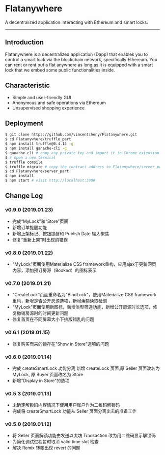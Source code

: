 # Flatanywhere

A decentralized application interacting with Ethereum and smart locks.

---

## Introduction

Flatanywhere is a decentralized application (Dapp) that enables you to control a smart lock via the blockchain network, specifically Ethereum. You can rent or rent out a flat anywhere as long as it is equipped with a smart lock that we embed some public functionalities inside.

## Characteristic

- Simple and user-friendly GUI
- Anonymous and safe operations via Ethereum
- Unsupervised shopping experience

## Deployment

```bash
$ git clone https://github.com/vincentcheny/Flatanywhere.git
$ cd Flatanywhere/truffle_part
$ npm install truffle@0.4.15 -g
$ npm install ganache-cli -g
$ ganache-cli # copy any private key and import it in Chrome extension Metamask
$ # open a new terminal
$ truffle compile
$ truffle migrate # copy the contract address to Flatanywhere/server_part/public/js/base.js to replace the original address
$ cd Flatanywhere/server_part
$ npm install
$ npm start # visit http://localhost:3000
```

## Change Log

### v0.9.0 (2019.01.23)

- 完成“MyLock”和“Store”页面
- 新增订单提醒功能
- 新增上架标记、按钮提醒和 Publish Date 输入聚焦
- 修复“重新上架”时出现的错误

### v0.8.0 (2019.01.22)

- "MyLock"页面使用Materialize CSS framework重构，应用ajax于更新网页内容，添加预订房源（Booked）的图标表示

### v0.7.0 (2019.01.21)

- "CreateLock"页面重命名为"BindLock"，使用Materialize CSS framework重构，新增是否公开房源选项，新增余额读取检测
- "MyLock"页面使用新图标，新增类型筛选功能，新增公开房源时长选项，修复撤销房源时的时间更新问题
- 修复首页在不同屏幕大小下排版错乱的问题

### v0.6.1 (2019.01.15)

- 修复购买而来的锁存在"Show in Store"选项的问题

### v0.6.0 (2019.01.14)

- 完成 createSmartLock 功能分离,新增 createLock 页面,原 Seller 页面改名为 MyLock, 原 Buyer 页面改名为 Store
- 新增"Display in Store"的选项

### v0.5.3 (2019.01.13)

- 未确定解锁码内容情况下使用用户账户作为二维码解锁码
- 完成将 createSmartLock 功能从 Seller 页面分离出去的准备工作

### v0.5.0 (2019.01.12)

- 将 Seller 页面解锁功能由发送以太坊 Transaction 改为用二维码显示解锁码
- 为简化调试过程暂时取消 valid time slot 检查
- 解决 Remix 转账出现 revert 的问题
